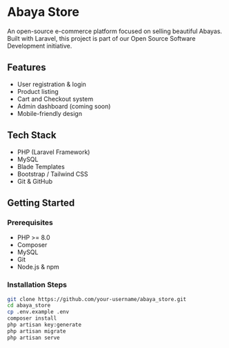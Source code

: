 # Abaya Store

An open-source e-commerce platform focused on selling beautiful Abayas. Built with Laravel, this project is part of our Open Source Software Development initiative.

## Features
- User registration & login
- Product listing
- Cart and Checkout system
- Admin dashboard (coming soon)
- Mobile-friendly design

## Tech Stack
- PHP (Laravel Framework)
- MySQL
- Blade Templates
- Bootstrap / Tailwind CSS
- Git & GitHub

## Getting Started

### Prerequisites
- PHP >= 8.0
- Composer
- MySQL
- Git
- Node.js & npm

### Installation Steps
```bash
git clone https://github.com/your-username/abaya_store.git
cd abaya_store
cp .env.example .env
composer install
php artisan key:generate
php artisan migrate
php artisan serve
